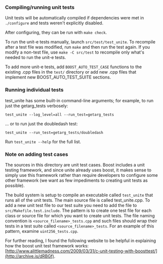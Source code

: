 ### Compiling/running unit tests

Unit tests will be automatically compiled if dependencies were met in `./configure`
and tests weren't explicitly disabled.

After configuring, they can be run with `make check`.

To run the unit-e tests manually, launch `src/test/test_unite`. To recompile
after a test file was modified, run `make` and then run the test again. If you
modify a non-test file, use `make -C src/test` to recompile only what's needed
to run the unit-e tests.

To add more unit-e tests, add `BOOST_AUTO_TEST_CASE` functions to the existing
.cpp files in the `test/` directory or add new .cpp files that
implement new BOOST_AUTO_TEST_SUITE sections.

### Running individual tests

test_unite has some built-in command-line arguments; for
example, to run just the getarg_tests verbosely:

    test_unite --log_level=all --run_test=getarg_tests

... or to run just the doubledash test:

    test_unite --run_test=getarg_tests/doubledash

Run `test_unite --help` for the full list.

### Note on adding test cases

The sources in this directory are unit test cases.  Boost includes a
unit testing framework, and since unite already uses boost, it makes
sense to simply use this framework rather than require developers to
configure some other framework (we want as few impediments to creating
unit tests as possible).

The build system is setup to compile an executable called `test_unite`
that runs all of the unit tests.  The main source file is called
test_unite.cpp. To add a new unit test file to our test suite you need
to add the file to `src/Makefile.test.include`. The pattern is to create
one test file for each class or source file for which you want to create
unit tests.  The file naming convention is `<source_filename>_tests.cpp`
and such files should wrap their tests in a test suite
called `<source_filename>_tests`. For an example of this pattern,
examine `uint256_tests.cpp`.

For further reading, I found the following website to be helpful in
explaining how the boost unit test framework works:
[http://www.alittlemadness.com/2009/03/31/c-unit-testing-with-boosttest/](http://archive.is/dRBGf).
